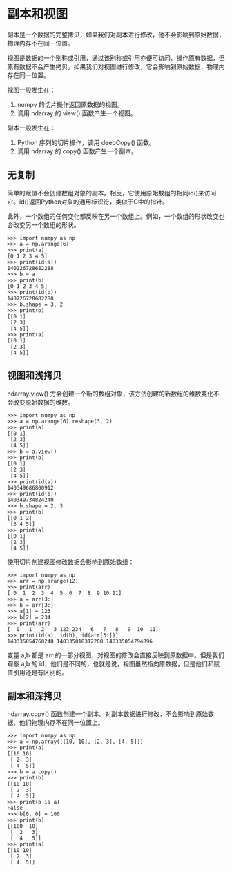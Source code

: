 # 副本和视图

副本是一个数据的完整拷贝，如果我们对副本进行修改，他不会影响到原始数据，物理内存不在同一位置。

视图是数据的一个别称或引用，通过该别称或引用亦便可访问、操作原有数据，但原有数据不会产生拷贝。如果我们对视图进行修改，它会影响到原始数据，物理内存在同一位置。

视图一般发生在：

1. numpy 的切片操作返回原数据的视图。
2. 调用 ndarray 的 view() 函数产生一个视图。

副本一般发生在：

1. Python 序列的切片操作，调用 deepCopy() 函数。
2. 调用 ndarray 的 copy() 函数产生一个副本。

## 无复制

简单的赋值不会创建数组对象的副本。相反，它使用原始数组的相同id()来访问它。id()返回Python对象的通用标识符，类似于C中的指针。

此外，一个数组的任何变化都反映在另一个数组上。例如，一个数组的形状改变也会改变另一个数组的形状。

```
>>> import numpy as np
>>> a = np.arange(6)
>>> print(a)
[0 1 2 3 4 5]
>>> print(id(a))
140226728682288
>>> b = a
>>> print(b)
[0 1 2 3 4 5]
>>> print(id(b))
140226728682288
>>> b.shape = 3, 2
>>> print(b)
[[0 1]
 [2 3]
 [4 5]]
>>> print(a)
[[0 1]
 [2 3]
 [4 5]]
```

## 视图和浅拷贝

ndarray.view() 方会创建一个新的数组对象，该方法创建的新数组的维数变化不会改变原始数据的维数。

```
>>> import numpy as np
>>> a = np.arange(6).reshape(3, 2)
>>> print(a)
[[0 1]
 [2 3]
 [4 5]]
>>> b = a.view()
>>> print(b)
[[0 1]
 [2 3]
 [4 5]]
>>> print(id(a))
140349686800912
>>> print(id(b))
140349734824240
>>> b.shape = 2, 3
>>> print(b)
[[0 1 2]
 [3 4 5]]
>>> print(a)
[[0 1]
 [2 3]
 [4 5]]
```

使用切片创建视图修改数据会影响到原始数组：

```
>>> import numpy as np
>>> arr = np.arange(12)
>>> print(arr)
[ 0  1  2  3  4  5  6  7  8  9 10 11]
>>> a = arr[3:]
>>> b = arr[3:]
>>> a[1] = 123
>>> b[2] = 234
>>> print(arr)
[  0   1   2   3 123 234   6   7   8   9  10  11]
>>> print(id(a), id(b), id(arr[3:]))
140335054760240 140335018312208 140335054794896
```

变量 a,b 都是 arr 的一部分视图，对视图的修改会直接反映到原数据中。但是我们观察 a,b 的 id，他们是不同的，也就是说，视图虽然指向原数据，但是他们和赋值引用还是有区别的。

## 副本和深拷贝

ndarray.copy() 函数创建一个副本。对副本数据进行修改，不会影响到原始数据，他们物理内存不在同一位置上。

```
>>> import numpy as np
>>> a = np.array([[10, 10], [2, 3], [4, 5]])
>>> print(a)
[[10 10]
 [ 2  3]
 [ 4  5]]
>>> b = a.copy()
>>> print(b)
[[10 10]
 [ 2  3]
 [ 4  5]]
>>> print(b is a)
False
>>> b[0, 0] = 100
>>> print(b)
[[100  10]
 [  2   3]
 [  4   5]]
>>> print(a)
[[10 10]
 [ 2  3]
 [ 4  5]]
```

